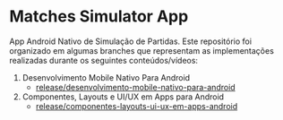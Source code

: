 # Matches Simulator App
App  Android Nativo de Simulação de Partidas. Este repositório foi organizado em algumas branches que representam  as implementações realizadas durante os seguintes conteúdos/vídeos:

1. Desenvolvimento Mobile Nativo Para Android
   - [release/desenvolvimento-mobile-nativo-para-android](https://github.com/ProgRS/matches-simulator-app/tree/release/desenvolvimento-mobile-nativo-para-android)
1. Componentes, Layouts e UI/UX em Apps para Android
   - [release/componentes-layouts-ui-ux-em-apps-android](https://github.com/ProgRS/matches-simulator-app/tree/release/componentes-layouts-ui-ux-em-apps-android)



